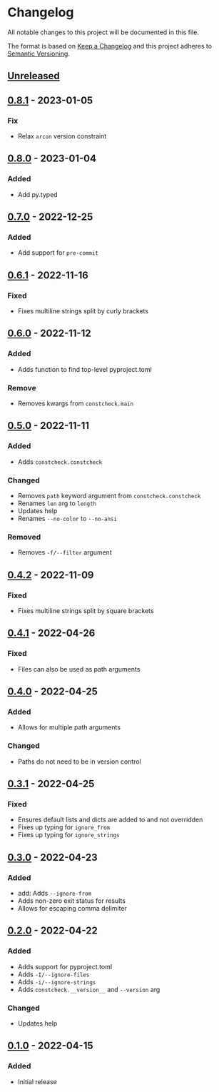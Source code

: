 Changelog
=========
All notable changes to this project will be documented in this file.

The format is based on [Keep a Changelog](http://keepachangelog.com/en/1.0.0/)
and this project adheres to [Semantic Versioning](http://semver.org/spec/v2.0.0.html).

[Unreleased](https://github.com/jshwi/constcheck/compare/v0.8.1...HEAD)
------------------------------------------------------------------------

[0.8.1](https://github.com/jshwi/constcheck/releases/tag/v0.8.1) - 2023-01-05
------------------------------------------------------------------------
### Fix
- Relax `arcon` version constraint

[0.8.0](https://github.com/jshwi/constcheck/releases/tag/v0.8.0) - 2023-01-04
------------------------------------------------------------------------
### Added
- Add py.typed

[0.7.0](https://github.com/jshwi/constcheck/releases/tag/v0.7.0) - 2022-12-25
------------------------------------------------------------------------
### Added
- Add support for `pre-commit`

[0.6.1](https://github.com/jshwi/constcheck/releases/tag/v0.6.1) - 2022-11-16
------------------------------------------------------------------------
### Fixed
- Fixes multiline strings split by curly brackets

[0.6.0](https://github.com/jshwi/constcheck/releases/tag/v0.6.0) - 2022-11-12
------------------------------------------------------------------------
### Added
- Adds function to find top-level pyproject.toml

### Remove
- Removes kwargs from `constcheck.main`

[0.5.0](https://github.com/jshwi/constcheck/releases/tag/v0.5.0) - 2022-11-11
------------------------------------------------------------------------
### Added
- Adds `constcheck.constcheck`

### Changed
- Removes `path` keyword argument from `constcheck.constcheck`
- Renames `len` arg to `length`
- Updates help
- Renames `--no-color` to `--no-ansi`

### Removed
- Removes `-f/--filter` argument

[0.4.2](https://github.com/jshwi/constcheck/releases/tag/v0.4.2) - 2022-11-09
------------------------------------------------------------------------
### Fixed
- Fixes multiline strings split by square brackets

[0.4.1](https://github.com/jshwi/constcheck/releases/tag/v0.4.1) - 2022-04-26
------------------------------------------------------------------------
### Fixed
- Files can also be used as path arguments

[0.4.0](https://github.com/jshwi/constcheck/releases/tag/v0.4.0) - 2022-04-25
------------------------------------------------------------------------
### Added
- Allows for multiple path arguments

### Changed
- Paths do not need to be in version control

[0.3.1](https://github.com/jshwi/constcheck/releases/tag/v0.3.1) - 2022-04-25
------------------------------------------------------------------------
### Fixed
- Ensures default lists and dicts are added to and not overridden
- Fixes up typing for `ignore_from`
- Fixes up typing for `ignore_strings`

[0.3.0](https://github.com/jshwi/constcheck/releases/tag/v0.3.0) - 2022-04-23
------------------------------------------------------------------------
### Added
- add: Adds `--ignore-from`
- Adds non-zero exit status for results
- Allows for escaping comma delimiter

[0.2.0](https://github.com/jshwi/constcheck/releases/tag/v0.2.0) - 2022-04-22
------------------------------------------------------------------------
### Added
- Adds support for pyproject.toml
- Adds `-I/--ignore-files`
- Adds `-i/--ignore-strings`
- Adds `constcheck.__version__` and `--version` arg

### Changed
- Updates help

[0.1.0](https://github.com/jshwi/constcheck/releases/tag/v0.1.0) - 2022-04-15
------------------------------------------------------------------------
### Added
- Initial release
